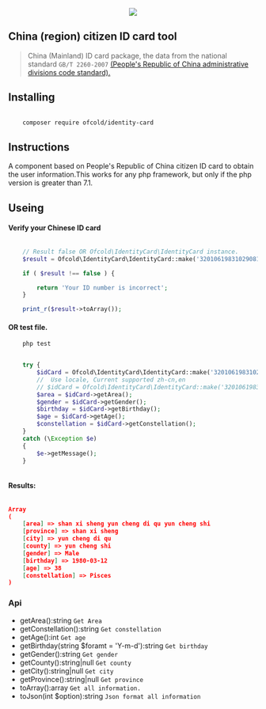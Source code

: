 <p align="center"><img src="https://github.com/ofcold/identity-card/raw/2.0/id-card.svg?sanitize=true"></p>

China (region) citizen ID card tool
------------------------

>  China (Mainland) ID card package, the data from the national standard `GB/T 2260-2007`  <a href="http://www.stats.gov.cn/tjsj/tjbz/xzqhdm/" target="blank"> (People's Republic of China administrative divisions code standard).</a>

## Installing

```bash

    composer require ofcold/identity-card
```


## Instructions
A component based on People's Republic of China citizen ID card to obtain the user information.This works for any php framework, but only if the php version is greater than 7.1.

## Useing

#### Verify your Chinese ID card
```php

    // Result false OR Ofcold\IdentityCard\IdentityCard instance.
    $result = Ofcold\IdentityCard\IdentityCard::make('32010619831029081');

    if ( $result !== false ) {

        return 'Your ID number is incorrect';
    }

    print_r($result->toArray());


```

#### OR test file.
```bash
    php test
```


```php

    try {
        $idCard = Ofcold\IdentityCard\IdentityCard::make('320106198310290811', 'en');
        //  Use locale, Current supported zh-cn,en
        // $idCard = Ofcold\IdentityCard\IdentityCard::make('320106198310290811', 'zh-cn');
        $area = $idCard->getArea();
        $gender = $idCard->getGender();
        $birthday = $idCard->getBirthday();
        $age = $idCard->getAge();
        $constellation = $idCard->getConstellation();
    }
    catch (\Exception $e)
    {
        $e->getMessage();
    }



```


#### Results:
```json

Array
(
    [area] => shan xi sheng yun cheng di qu yun cheng shi
    [province] => shan xi sheng
    [city] => yun cheng di qu
    [county] => yun cheng shi
    [gender] => Male
    [birthday] => 1980-03-12
    [age] => 38
    [constellation] => Pisces
)
```

### Api
- getArea():string `Get Area`
- getConstellation():string `Get constellation`
- getAge():int `Get age`
- getBirthday(string $foramt = 'Y-m-d'):string `Get birthday`
- getGender():string `Get gender`
- getCounty():string|null `Get county`
- getCity():string|null `Get city`
- getProvince():string|null `Get province`
- toArray():array `Get all information.`
- toJson(int $option):string `Json format all information`
